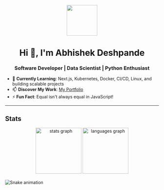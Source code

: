 <div align="center">
  <img src="https://media.giphy.com/media/M9gbBd9nbDrOTu1Mqx/giphy.gif" width="100"/>
</div>

<h1 align="center">Hi 👋, I'm Abhishek Deshpande</h1>
<h3 align="center">Software Developer | Data Scientist | Python Enthusiast</h3>

- 🌱 **Currently Learning**: Next.js, Kubernetes, Docker, CI/CD, Linux, and building scalable projects  
- 📫 **Discover My Work**: [My Portfolio](https://abhishek-1804.github.io/abhishekdeshpande_portfolio/)  
- ⚡ **Fun Fact**: Equal isn't always equal in JavaScript!

---

## Stats

<div align="center">
  
  <img src="https://github-readme-stats.vercel.app/api?username=abhishek-1804&show_icons=true&rank_icon=github&include_all_commits=true&hide=contribs&cache_seconds=86400&theme=dracula&border_radius=10" height="150" alt="stats graph"  />
  
  <img src="https://github-readme-stats.vercel.app/api/top-langs?username=abhishek-1804&locale=en&hide_title=false&layout=compact&card_width=320&langs_count=5&theme=dracula&hide_border=false&border_radius=10" height="150" alt="languages graph"  />

</div>

<br clear="both">

<img src="https://raw.githubusercontent.com/abhishek-1804/abhishek-1804/output/snake.svg" alt="Snake animation" />
